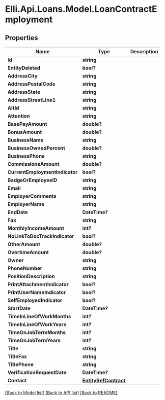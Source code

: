 # Elli.Api.Loans.Model.LoanContractEmployment
## Properties

Name | Type | Description | Notes
------------ | ------------- | ------------- | -------------
**Id** | **string** |  | [optional] 
**EntityDeleted** | **bool?** |  | [optional] 
**AddressCity** | **string** |  | [optional] 
**AddressPostalCode** | **string** |  | [optional] 
**AddressState** | **string** |  | [optional] 
**AddressStreetLine1** | **string** |  | [optional] 
**AltId** | **string** |  | [optional] 
**Attention** | **string** |  | [optional] 
**BasePayAmount** | **double?** |  | [optional] 
**BonusAmount** | **double?** |  | [optional] 
**BusinessName** | **string** |  | [optional] 
**BusinessOwnedPercent** | **double?** |  | [optional] 
**BusinessPhone** | **string** |  | [optional] 
**CommissionsAmount** | **double?** |  | [optional] 
**CurrentEmploymentIndicator** | **bool?** |  | [optional] 
**BadgeOrEmployeeID** | **string** |  | [optional] 
**Email** | **string** |  | [optional] 
**EmployerComments** | **string** |  | [optional] 
**EmployerName** | **string** |  | [optional] 
**EndDate** | **DateTime?** |  | [optional] 
**Fax** | **string** |  | [optional] 
**MonthlyIncomeAmount** | **int?** |  | [optional] 
**NoLinkToDocTrackIndicator** | **bool?** |  | [optional] 
**OtherAmount** | **double?** |  | [optional] 
**OvertimeAmount** | **double?** |  | [optional] 
**Owner** | **string** |  | [optional] 
**PhoneNumber** | **string** |  | [optional] 
**PositionDescription** | **string** |  | [optional] 
**PrintAttachmentIndicator** | **bool?** |  | [optional] 
**PrintUserNameIndicator** | **bool?** |  | [optional] 
**SelfEmployedIndicator** | **bool?** |  | [optional] 
**StartDate** | **DateTime?** |  | [optional] 
**TimeInLineOfWorkMonths** | **int?** |  | [optional] 
**TimeInLineOfWorkYears** | **int?** |  | [optional] 
**TimeOnJobTermMonths** | **int?** |  | [optional] 
**TimeOnJobTermYears** | **int?** |  | [optional] 
**Title** | **string** |  | [optional] 
**TitleFax** | **string** |  | [optional] 
**TitlePhone** | **string** |  | [optional] 
**VerificationRequestDate** | **DateTime?** |  | [optional] 
**Contact** | [**EntityRefContract**](EntityRefContract.md) |  | [optional] 

[[Back to Model list]](../README.md#documentation-for-models) [[Back to API list]](../README.md#documentation-for-api-endpoints) [[Back to README]](../README.md)

